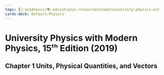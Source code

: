 ```yaml
---
tags: [🔴-academics/📚-educational-resources/name/university-physics-with-modern-physics-15th-edition-2019, study-note] 
cards-deck: Default▹Physics
---
```


# University Physics with Modern Physics, 15ᵗʰ Edition (2019)

## Chapter 1 Units, Physical Quantities, and Vectors
